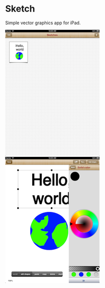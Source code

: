 Sketch
======

Simple vector graphics app for iPad.

![Sketch gallery view](Screenshots/gallery.png) ![Sketch editor](Screenshots/editor.png)
 